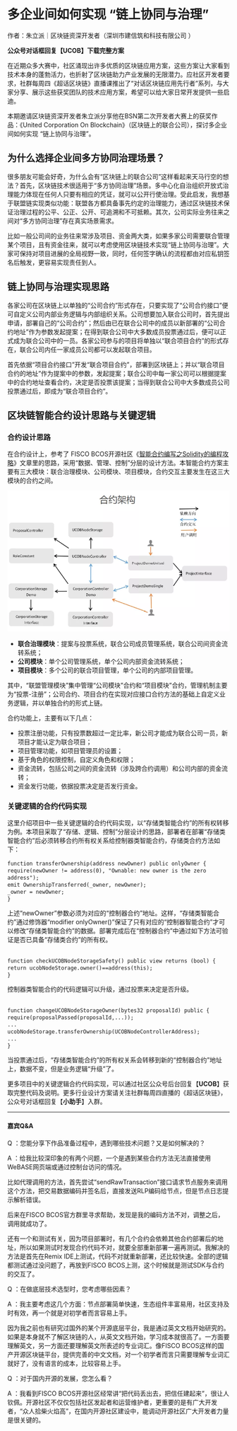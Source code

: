# 多企业间如何实现 “链上协同与治理”

作者：朱立派｜区块链资深开发者（深圳市建信筑和科技有限公司 ）

**公众号对话框回复【UCOB】下载完整方案**

在近期众多大赛中，社区涌现出许多优质的区块链应用方案，这些方案让大家看到技术本身的蓬勃活力，也折射了区块链助力产业发展的无限潜力。应社区开发者要求，社群每周四《超话区块链》直播课推出了“对话区块链应用先行者”系列，与大家分享、展示这些获奖团队的技术应用方案，希望可以给大家日常开发提供一些启迪。

本期邀请区块链资深开发者朱立派分享他在BSN第二次开发者大赛上的获奖作品：《United Corporation On Blockchain》（区块链上的联合公司），探讨多企业间如何实现 “链上协同与治理”。

## 为什么选择企业间多方协同治理场景？

很多朋友可能会好奇，为什么会有“区块链上的联合公司”这样看起来天马行空的想法？首先，区块链技术很适用于“多方协同治理”场景。多中心化自治组织开放式治理能力体现在任何人只要有相应的凭证，就可以公开行使治理。受此启发，我想基于联盟链实现类似功能：联盟各方都具备事先约定的治理能力，通过区块链技术保证治理过程的公平、公正、公开、可追溯和不可抵赖。其次，公司实际业务往来之间对“多方协同治理”存在真实场景需求。

比如一般公司间的业务往来常涉及项目、资金两大类，如果多家公司需要联合管理某个项目，且有资金往来，就可以考虑使用区块链技术实现“链上协同与治理”。大家可保持对项目进展的全局视野一致，同时，任何签字确认的流程都由对应私钥签名后触发，更容易实现责任到人。

## 链上协同与治理实现思路

各家公司在区块链上以单独的“公司合约”形式存在，只要实现了“公司合约接口”便可自定义公司内部业务逻辑与内部组织关系。公司想要加入联合公司时，首先提出申请，部署自己的“公司合约”；然后由已在联合公司中的成员以新部署的“公司合约地址”作为参数发起提案；在得到联合公司中大多数成员投票通过后，便可以正式成为联合公司中的一员。各家公司参与的项目将单独以“联合项目合约”的形式存在，联合公司内任一家成员公司都可以发起联合项目。

首先依据“项目合约接口”开发“联合项目合约”，部署到区块链上；并以“联合项目合约的地址”作为提案中的参数，发起提案；联合公司中每一家公司可以根据提案中的合约地址查看合约，决定是否投票该提案；当得到联合公司中大多数成员公司投票通过后，即成为“联合项目合约”。

## 区块链智能合约设计思路与关键逻辑

### 合约设计思路

在合约设计上，参考了 FISCO BCOS开源社区《[智能合约编写之Solidity的编程攻略](http://mp.weixin.qq.com/s?__biz=MzA3MTI5Njg4Mw==&mid=2247485719&idx=1&sn=2466598f695c56d2865388b7db423196&chksm=9f2efb0ba859721d757cd12f9ff19b3f2af21c00781f31970b1fa156de73d72ca49b12fc0200&scene=21#wechat_redirect)》文章里的思路，采用“数据、管理、控制”分层的设计方法。本智能合约方案主要有三大模块：联合治理模块、公司模块、项目模块，合约交互主要发生在这三大模块的合约之间。

![](../../../images/articles/application_on-chain_collaboration_multiple_enterprises_jianxinzhuhe/IMG_5275.PNG)

- **联合治理模块**：提案与投票系统，联合公司成员管理系统，联合公司间资金流转系统；
- **公司模块**：单个公司管理系统，单个公司内部资金流转系统；
- **项目模块**：多个公司的联合项目管理，单个公司的内部项目管理。

其中，“联盟管理模块”集中管理“公司模块”合约和“项目模块”合约，管理机制主要为“投票-注册”；公司合约、项目合约在实现对应接口合约方法的基础上自定义业务逻辑，并以单独合约的形式上链。

合约功能上，主要有以下几点：

- 投票注册功能，只有投票数超过一定比率，新公司才能成为联合公司一员，新项目才能认定为联合项目；
- 项目管理功能，如项目管理员的设置；
- 基于角色的权限控制，自定义角色和权限；
- 资金流转，包括公司之间的资金流转（涉及跨合约调用）和公司内部的资金流转；
- 资金发行功能，依据投票决定是否发行资金。

### 关键逻辑的合约代码实现

这里介绍项目中一些关键逻辑的合约代码实现，以“存储类智能合约”的所有权转移为例。本项目采取了“存储、逻辑、控制”分层设计的思路，部署者在部署“存储类智能合约”后必须转移合约所有权关系给控制器类智能合约，存储类合约方法如下：

```
function transferOwnership(address newOwner) public onlyOwner {
require(newOwner != address(0), "Ownable: new owner is the zero address");
emit OwnershipTransferred(_owner, newOwner);
_owner = newOwner;
}
```

上述“newOwner”参数必须为对应的“控制器合约”地址。这样，“存储类智能合约”通过修饰器“modifier onlyOwner()”保证了只有对应的“控制器智能合约”才可以修改“存储类智能合约”的数据。部署完成后在“控制器合约”中通过如下方法可验证是否已具备“存储类合约”的所有权。

```

function checkUCOBNodeStorageSafety() public view returns (bool) {
return ucobNodeStorage.owner()==address(this);
}
```

控制器类智能合约的代码逻辑可以升级，通过投票来决定是否升级。

```

function changeUCOBNodeStorageOwner(bytes32 proposalId) public {
require(proposalPassed(proposalId,...));
...
ucobNodeStorage.transferOwnership(UCOBNodeControllerAddress);
...
}
```

当投票通过后，“存储类智能合约”的所有权关系会转移到新的“控制器合约”地址上，数据不变，但是业务逻辑“升级”了。

更多项目中的关键逻辑合约代码实现，可以通过社区公众号后台回复【**UCOB**】获取完整代码及说明。更多行业设计方案请关注社群每周四直播的《超话区块链》，公众号对话框回复【**小助手**】入群。

---

#### **嘉宾Q&A**

 Q ：您能分享下作品准备过程中，遇到哪些技术问题？又是如何解决的？

 A ：给我比较深印象的有两个问题，一个是遇到某些合约方法无法直接使用WeBASE网页端或通过控制台访问的情况。

比如代理调用的方法，首先尝试“sendRawTransaction”接口请求节点服务来调用这个方法，把交易数据编码并签名后，直接发送RLP编码给节点，但是节点日志提示解析错误。

后来在FISCO BCOS官方群里寻求帮助，发现是我的编码方法不对，调整之后，调用就成功了。

还有一个和测试有关，因为项目部署时，有几个合约会依赖其他合约部署后的地址，所以如果测试时发现合约代码不对，就要全部重新部署一遍再测试。我解决的方法是首先在Remix IDE上测试，代码不对就重新部署，还比较快速。全部的逻辑都测试通过没问题了，再放到FISCO BCOS上测，这个时候就是测试SDK与合约的交互了。



 Q ：在做底层技术选型时，您考虑哪些因素？

 A ：我主要考虑这几个方面：节点部署简单快速，生态组件丰富易用，社区支持及时有效，再一个就是对初学者而言容易上手。

因为我之前也有研究过国外的某个开源底层平台，我是通过英文文档开始研究的。如果是本身就不了解区块链的人，从英文文档开始，学习成本就很高了。一方面要理解英文，另一方面还要理解英文所表述的专业词汇。像FISCO BCOS这样的国产开源区块链平台，提供完善的中文文档，对一个初学者而言只需要理解专业词汇就好了，没有语言的成本，比较容易上手。



 Q ：对于国内开源的发展，您怎么看？

 A ：我看到FISCO BCOS开源社区经常讲“把代码丢出去，把信任建起来”，很让人钦佩。开源社区不仅仅包括社区发起者和运营维护者，更重要的是有广大开发者，“众人拾柴火焰高”，在国内开源社区建设中，能调动开源社区广大开发者力量是很关键的。